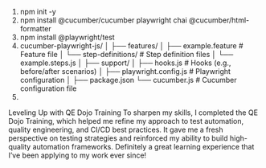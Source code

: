 1. npm init -y
2. npm install @cucumber/cucumber playwright chai @cucumber/html-formatter
3. npm install @playwright/test
4. cucumber-playwright-js/
│
├── features/
│   ├── example.feature        # Feature file
│   └── step-definitions/      # Step definition files
│       └── example.steps.js
│
├── support/
│   ├── hooks.js               # Hooks (e.g., before/after scenarios)
│   ├── playwright.config.js   # Playwright configuration
│
├── package.json
└── cucumber.js                # Cucumber configuration file
5.

Leveling Up with QE Dojo Training
To sharpen my skills, I completed the QE Dojo Training, which helped me refine my approach to test automation, quality engineering, and CI/CD best practices. It gave me a fresh perspective on testing strategies and reinforced my ability to build high-quality automation frameworks. Definitely a great learning experience that I’ve been applying to my work ever since!
